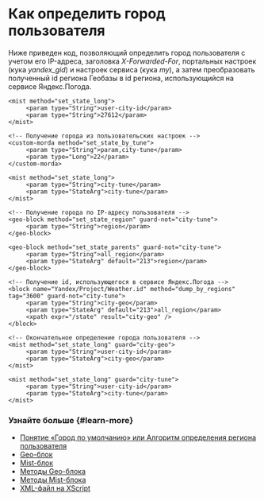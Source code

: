 # Как определить город пользователя

Ниже приведен код, позволяющий определить город пользователя с учетом его IP-адреса, заголовка _X-Forwarded-For_, портальных настроек (кука _yandex_gid_) и настроек сервиса (кука _my_), а затем преобразовать полученный id региона Геобазы в id региона, использующийся на сервисе Яндекс.Погода.

```
<mist method="set_state_long">
     <param type="String">user-city-id</param>
     <param type="String">27612</param>
</mist>

<!-- Получение города из пользовательских настроек -->
<custom-morda method="set_state_by_tune">
     <param type="String">param,city-tune</param>
     <param type="Long">22</param>
</custom-morda>

<mist method="set_state_long">
     <param type="String">city-tune</param>
     <param type="StateArg">city-tune</param>
</mist>

<!-- Получение города по IP-адресу пользователя -->
<geo-block method="set_state_region" guard-not="city-tune">
     <param type="String">region</param>
</geo-block>

<geo-block method="set_state_parents" guard-not="city-tune">
     <param type="String">all_region</param>
     <param type="StateArg" default="213">region</param>
</geo-block>

<!-- Получение id, использующегося в сервисе Яндекс.Погода -->
<block name="Yandex/Project/Weather.id" method="dump_by_regions" tag="3600" guard-not="city-tune">
     <param type="String">city-geo</param>
     <param type="StateArg" default="213">all_region</param>
     <xpath expr="/state" result="city-geo" /> 
</block>

<!-- Окончательное определение города пользователя -->
<mist method="set_state_long" guard="city-geo">
     <param type="String">user-city-id</param>
     <param type="StateArg">city-geo</param>
</mist>

<mist method="set_state_long" guard="city-tune">
     <param type="String">user-city-id</param>
     <param type="StateArg">city-tune</param>
</mist>
```

### Узнайте больше {#learn-more}
* [Понятие «Город по умолчанию» или Алгоритм определения региона пользователя](https://wiki.yandex-team.ru/DefaultCity)
* [Geo-блок](../concepts/block-geo-ov.md)
* [Mist-блок](../concepts/block-mist-ov.md)
* [Методы Geo-блока](../appendices/block-geo-methods.md)
* [Методы Mist-блока](../appendices/block-mist-methods.md)
* [XML-файл на XScript](../concepts/xscript-file-ov.md)